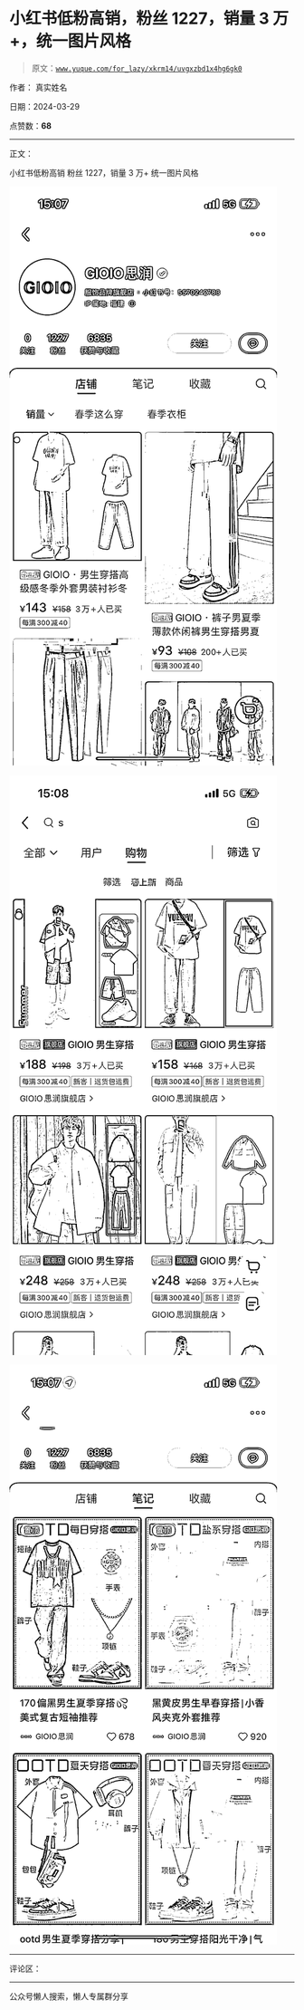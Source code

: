 # 小红书低粉高销，粉丝 1227，销量 3 万+，统一图片风格

> 原文：[`www.yuque.com/for_lazy/xkrm14/uvgxzbd1x4hg6gk0`](https://www.yuque.com/for_lazy/xkrm14/uvgxzbd1x4hg6gk0)

作者： 真实姓名

日期：2024-03-29

点赞数：**68**

* * *

正文：

小红书低粉高销 粉丝 1227，销量 3 万+ 统一图片风格

![](img/8aa27971b349437d91b68248db7383d0.png)

![](img/a99c87c76fae965a4df30561504e0dd6.png)

![](img/5155b53740916f5a0bc3ca309380a592.png)

* * *

评论区：

* * *

公众号懒人搜索，懒人专属群分享